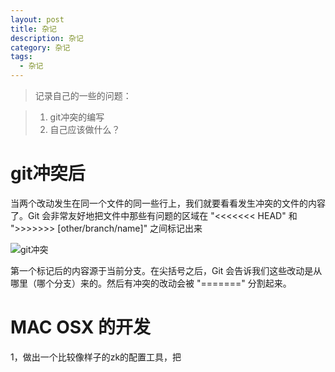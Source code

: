 ```yaml
---
layout: post
title: 杂记
description: 杂记
category: 杂记
tags:
  - 杂记
---
```


> 记录自己的一些的问题：

> 1. git冲突的编写
> 2. 自己应该做什么？

# git冲突后

当两个改动发生在同一个文件的同一些行上，我们就要看看发生冲突的文件的内容了。Git 会非常友好地把文件中那些有问题的区域在 "<<<<<<< HEAD" 和 ">>>>>>> [other/branch/name]" 之间标记出来

![git冲突](http://7xtrwx.com1.z0.glb.clouddn.com/e3b73828d5fc3bdc8e6608b362536a48.png)

第一个标记后的内容源于当前分支。在尖括号之后，Git 会告诉我们这些改动是从哪里（哪个分支）来的。然后有冲突的改动会被 "=======" 分割起来。

# MAC OSX 的开发

1，做出一个比较像样子的zk的配置工具，把
